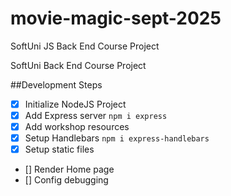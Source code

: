 # movie-magic-sept-2025
SoftUni JS Back End Course Project

SoftUni Back End Course Project

##Development Steps

- [x] Initialize NodeJS Project
- [x] Add Express server `npm i express`
- [x] Add workshop resources
- [x] Setup Handlebars `npm i express-handlebars`
- [x] Setup static files
- [] Render Home page
- [] Config debugging
